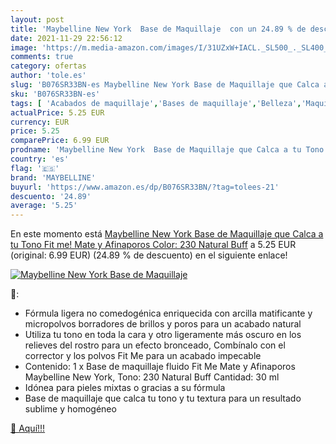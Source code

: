```yaml
---
layout: post
title: 'Maybelline New York  Base de Maquillaje  con un 24.89 % de descuento'
date: 2021-11-29 22:56:12
image: 'https://m.media-amazon.com/images/I/31UZxW+IACL._SL500_._SL400_.jpg'
comments: true
category: ofertas
author: 'tole.es'
slug: 'B076SR33BN-es Maybelline New York Base de Maquillaje que Calca a tu Tono...'
sku: 'B076SR33BN-es'
tags: [ 'Acabados de maquillaje','Bases de maquillaje','Belleza','Maquillaje','Maquillaje facial','maquillaje','maybelline', ]
actualPrice: 5.25 EUR
currency: EUR
price: 5.25
comparePrice: 6.99 EUR
prodname: 'Maybelline New York  Base de Maquillaje que Calca a tu Tono Fit me! Mate y Afinaporos  Color: 230 Natural Buff'
country: 'es'
flag: '🇪🇸'
brand: 'MAYBELLINE'
buyurl: 'https://www.amazon.es/dp/B076SR33BN/?tag=tolees-21'
descuento: '24.89'
average: '5.25'
---
```


En este momento está [Maybelline New York  Base de Maquillaje que Calca a tu Tono Fit me! Mate y Afinaporos  Color: 230 Natural Buff](https://www.amazon.es/dp/B076SR33BN/?tag=tolees-21) a 5.25 EUR (original: 6.99 EUR) (24.89 %  de descuento) en el siguiente enlace!

[![Maybelline New York  Base de Maquillaje ](https://m.media-amazon.com/images/I/31UZxW+IACL._SL500_._SL400_.jpg)](https://www.amazon.es/dp/B076SR33BN/?tag=tolees-21)

🔎:

- Fórmula ligera no comedogénica enriquecida con arcilla matificante y micropolvos borradores de brillos y poros para un acabado natural
- Utiliza tu tono en toda la cara y otro ligeramente más oscuro en los relieves del rostro para un efecto bronceado, Combínalo con el corrector y los polvos Fit Me para un acabado impecable
- Contenido: 1 x Base de maquillaje fluido Fit Me Mate y Afinaporos Maybelline New York, Tono: 230 Natural Buff Cantidad: 30 ml
- Idónea para pieles mixtas o gracias a su fórmula
- Base de maquillaje que calca tu tono y tu textura para un resultado sublime y homogéneo

[🛒 Aquí!!!](https://www.amazon.es/dp/B076SR33BN/?tag=tolees-21)
